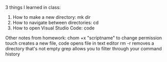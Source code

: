 3 things I learned in class:
1. How to make a new directory: mk dir
2. How to navigate between directories: cd
3. How to open Visual Studio Code: code

Other notes from homework:
chom +x "scriptname" to change permission
touch creates a new file, code opens file in text editor
rm -r removes a directory that's not empty
grep allows you to filter through your command history